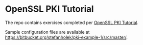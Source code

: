 # OpenSSL PKI Tutorial

The repo contains exercises completed per [OpenSSL PKI Tutorial](https://pki-tutorial.readthedocs.io/en/latest/#simple-pki).

Sample configuration files are available at https://bitbucket.org/stefanholek/pki-example-1/src/master/.